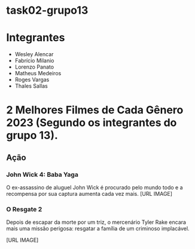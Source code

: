 # task02-grupo13

# Integrantes

- Wesley Alencar
- Fabrício Milanio
- Lorenzo Panato
- Matheus Medeiros
- Roges Vargas
- Thales Sallas

# 2 Melhores Filmes de Cada Gênero 2023 (Segundo os integrantes do grupo 13).

## Ação

### John Wick 4: Baba Yaga

O ex-assassino de aluguel John Wick é procurado pelo mundo todo e a recompensa por sua captura aumenta cada vez mais.
[URL IMAGE]

### O Resgate 2

Depois de escapar da morte por um triz, o mercenário Tyler Rake encara mais uma missão perigosa: resgatar a família de um criminoso implacável.

[URL IMAGE]
